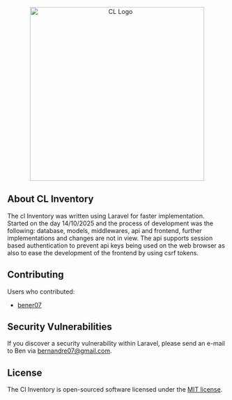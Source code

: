 <p align="center"><a href="https://clrobotica.deec.uc.pt" target="_blank"><img src="https://clrobotica.deec.uc.pt/assets/images/image01b791.png?v=52bb0345" width="400" alt="CL Logo"></a>
</p>

## About CL Inventory

The cl Inventory was written using Laravel for faster implementation. Started on the day 14/10/2025 and the process of development was the following: database, models, middlewares, api and frontend, further implementations and changes are not in view. The api supports session based authentication to prevent api keys being used on the web browser as also to ease the development of the frontend by using csrf tokens.

## Contributing
Users who contributed:
 - [bener07](https://github.com/bener07)

## Security Vulnerabilities

If you discover a security vulnerability within Laravel, please send an e-mail to Ben via [bernandre07@gmail.com](mailto:bernandre07@gmail.com).

## License

The Cl Inventory is open-sourced software licensed under the [MIT license](https://opensource.org/licenses/MIT).
